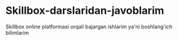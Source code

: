 # Skillbox-darslaridan-javoblarim
Skillbox online platformasi orqali bajargan ishlarim ya'ni boshlang'ich bilimlarim
